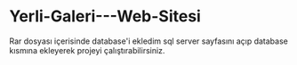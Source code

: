 # Yerli-Galeri---Web-Sitesi
Rar dosyası içerisinde database'i ekledim sql server sayfasını açıp database kısmına ekleyerek projeyi çalıştırabilirsiniz.
